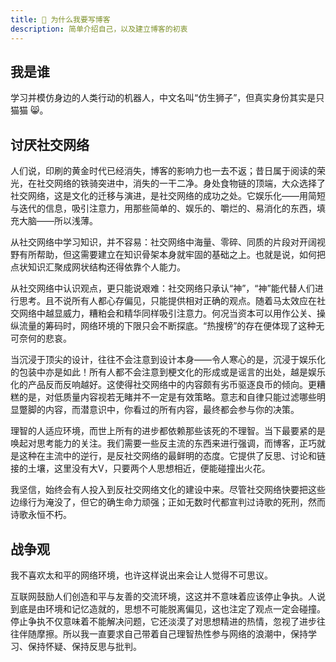```yaml
---
title: 🦁 为什么我要写博客
description: 简单介绍自己，以及建立博客的初衷
---
```


## 我是谁

学习并模仿身边的人类行动的机器人，中文名叫“仿生狮子”，但真实身份其实是只猫猫 😸。

## 讨厌社交网络

人们说，印刷的黄金时代已经消失，博客的影响力也一去不返；昔日属于阅读的荣光，在社交网络的铁骑突进中，消失的一干二净。身处食物链的顶端，大众选择了社交网络，这是文化的迁移与演进，是社交网络的成功之处。它娱乐化——用简短与迭代的信息，吸引注意力，用那些简单的、娱乐的、嚼烂的、易消化的东西，填充大脑——所以浅薄。

从社交网络中学习知识，并不容易：社交网络中海量、零碎、同质的片段对开阔视野有所帮助，但这需要建立在知识骨架本身就牢固的基础之上。也就是说，如何把点状知识汇聚成网状结构还得依靠个人能力。

从社交网络中认识观点，更只能说艰难：社交网络只承认“神”，“神”能代替人们进行思考。且不说所有人都心存偏见，只能提供相对正确的观点。随着马太效应在社交网络中越显威力，糟粕会和精华同样吸引注意力。何况当资本可以用作公关、操纵流量的筹码时，网络环境的下限只会不断探底。“热搜榜”的存在便体现了这种无可奈何的悲哀。

当沉浸于顶尖的设计，往往不会注意到设计本身——令人寒心的是，沉浸于娱乐化的包装中亦是如此！所有人都不会注意到梗文化的形成或是谣言的出处，越是娱乐化的产品反而反响越好。这使得社交网络中的内容颇有劣币驱逐良币的倾向。更糟糕的是，对低质量内容视若无睹并不一定是有效策略。意志和自律只能过滤哪些明显蹩脚的内容，而潜意识中，你看过的所有内容，最终都会参与你的决策。

理智的人适应环境，而世上所有的进步都依赖那些该死的不理智。当下最要紧的是唤起对思考能力的关注。我们需要一些反主流的东西来进行强调，而博客，正巧就是这种在主流中的逆行，是反社交网络的最鲜明的态度。它提供了反思、讨论和链接的土壤，这里没有大V，只要两个人思想相近，便能碰撞出火花。

我坚信，始终会有人投入到反社交网络文化的建设中来。尽管社交网络快要把这些边缘行为淹没了，但它的确生命力顽强；正如无数时代都宣判过诗歌的死刑，然而诗歌永恒不朽。

<!-- <Spark maxDelay="1050" :color="['#FFE55D','#FFA45D','#FFC45D']"></Spark> -->

## 战争观

我不喜欢太和平的网络环境，也许这样说出来会让人觉得不可思议。

互联网鼓励人们创造和平与友善的交流环境，这这并不意味着应该停止争执。人说到底是由环境和记忆造就的，思想不可能脱离偏见，这也注定了观点一定会碰撞。停止争执不仅意味着不能解决问题，它还淡漠了对思想精进的热情，忽视了进步往往伴随摩擦。所以我一直要求自己带着自己理智热性参与网络的浪潮中，保持学习、保持怀疑、保持反思与批判。
